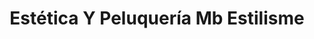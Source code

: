---
title: "Estética Y Peluquería Mb Estilisme"
url: /torrent/estetica-y-peluqueria-mb-estilisme/
shop: cosméticos
---